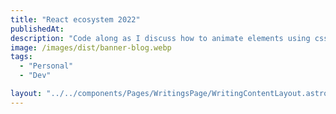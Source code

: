 ```yaml
---
title: "React ecosystem 2022"
publishedAt:
description: "Code along as I discuss how to animate elements using css with live examples Code along as I discuss how to animate elements using css with live examples"
image: /images/dist/banner-blog.webp
tags:
  - "Personal"
  - "Dev"

layout: "../../components/Pages/WritingsPage/WritingContentLayout.astro"
---
```

